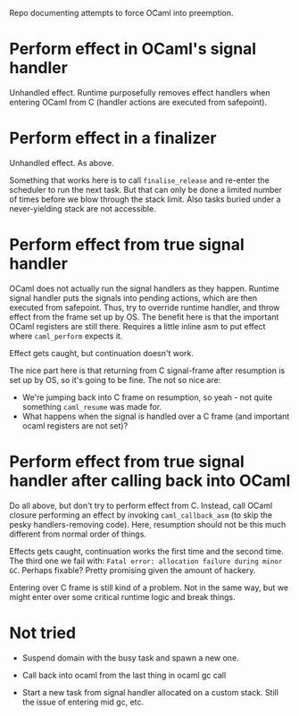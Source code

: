 Repo documenting attempts to force OCaml into preemption. 

# Perform effect in OCaml's signal handler

Unhandled effect. Runtime purposefully removes effect handlers when entering OCaml from C (handler actions are executed from safepoint). 

# Perform effect in a finalizer

Unhandled effect. As above. 

Something that works here is to call `finalise_release` and re-enter the scheduler to run the next task. But that can only be done a limited number of times before we blow through the stack limit. Also tasks buried under a never-yielding stack are not accessible. 

# Perform effect from true signal handler

OCaml does not actually run the signal handlers as they happen. Runtime signal handler puts the signals into pending actions, which are then executed from safepoint. Thus, try to override runtime handler, and throw effect from the frame set up by OS. The benefit here is that the important OCaml registers are still there. Requires a little inline asm to put effect where `caml_perform` expects it. 

Effect gets caught, but continuation doesn't work. 

The nice part here is that returning from C signal-frame after resumption is set up by OS, so it's going to be fine. The not so nice are: 
* We're jumping back into C frame on resumption, so yeah - not quite something `caml_resume` was made for. 
* What happens when the signal is handled over a C frame (and important ocaml registers are not set)?

# Perform effect from true signal handler after calling back into OCaml

Do all above, but don't try to perform effect from C. Instead, call OCaml closure performing an effect by invoking `caml_callback_asm` (to skip the pesky handlers-removing code). Here, resumption should not be this much different from normal order of things.

Effects gets caught, continuation works the first time and the second time. The third one we fail with: `Fatal error: allocation failure during minor GC`. Perhaps fixable? Pretty promising given the amount of hackery.

Entering over C frame is still kind of a problem. Not in the same way, but we might enter over some critical runtime logic and break things. 

# Not tried

* Suspend domain with the busy task and spawn a new one. 
  
* Call back into ocaml from the last thing in ocaml gc call

* Start a new task from signal handler allocated on a custom stack. Still the issue of entering mid gc, etc. 